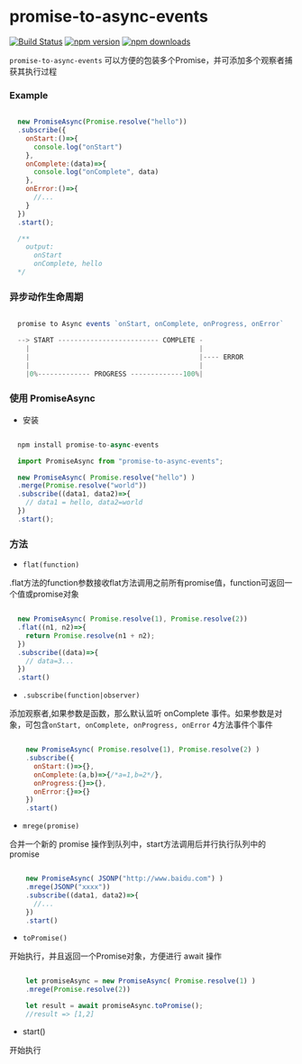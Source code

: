 # promise-to-async-events


[![Build Status](https://travis-ci.org/jun-lu/promise-to-async-events.svg?branch=master)](https://travis-ci.org/jun-lu/promise-to-async-events)
[![npm version](https://badge.fury.io/js/promise-to-async-events.svg)](https://badge.fury.io/js/promise-to-async-events) [![npm downloads](https://img.shields.io/npm/dm/promise-to-async-events.svg?style=flat-square)](https://www.npmjs.com/package/promise-to-async-events)


`promise-to-async-events` 可以方便的包装多个Promise，并可添加多个观察者捕获其执行过程

### Example

````javascript

  new PromiseAsync(Promise.resolve("hello"))
  .subscribe({
    onStart:()=>{
      console.log("onStart")
    },
    onComplete:(data)=>{
      console.log("onComplete", data)
    },
    onError:()=>{
      //...
    }
  })
  .start();

  /**
    output:
      onStart
      onComplete, hello
  */

````


### 异步动作生命周期

````javascript

  promise to Async events `onStart, onComplete, onProgress, onError`

  --> START ------------------------- COMPLETE -
    |                                          |
    |                                          |---- ERROR
    |                                          |
    |0%------------- PROGRESS -------------100%|


````


### 使用 PromiseAsync

* 安装

````javascript

  npm install promise-to-async-events

  import PromiseAsync from "promise-to-async-events";

  new PromiseAsync( Promise.resolve("hello") )
  .merge(Promise.resolve("world"))
  .subscribe((data1, data2)=>{
    // data1 = hello, data2=world
  })
  .start();

````

### 方法

* `flat(function)`

.flat方法的function参数接收flat方法调用之前所有promise值，function可返回一个值或promise对象

````javascript

  new PromiseAsync( Promise.resolve(1), Promise.resolve(2))
  .flat((n1, n2)=>{
    return Promise.resolve(n1 + n2);
  })
  .subscribe((data)=>{
    // data=3...
  })
  .start()

````

*  `.subscribe(function|observer)`

添加观察者,如果参数是函数，那么默认监听 onComplete 事件。如果参数是对象，可包含`onStart, onComplete, onProgress, onError` 4方法事件个事件

````javascript

    new PromiseAsync( Promise.resolve(1), Promise.resolve(2) )
    .subscribe({
      onStart:()=>{},
      onComplete:(a,b)=>{/*a=1,b=2*/},
      onProgress:{}=>{},
      onError:{}=>{}
    })
    .start()

````


*  `mrege(promise)`

合并一个新的 promise 操作到队列中，start方法调用后并行执行队列中的promise

````javascript

    new PromiseAsync( JSONP("http://www.baidu.com") )
    .mrege(JSONP("xxxx"))
    .subscribe((data1, data2)=>{
      //...
    })
    .start()

````



*  `toPromise()`

开始执行，并且返回一个Promise对象，方便进行 await 操作

````javascript

    let promiseAsync = new PromiseAsync( Promise.resolve(1) )
    .mrege(Promise.resolve(2))

    let result = await promiseAsync.toPromise();
    //result => [1,2]

````


* start()

开始执行
